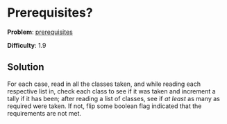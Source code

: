 # Prerequisites?

**Problem**: [prerequisites](https://open.kattis.com/problems/prerequisites)

**Difficulty**: 1.9

## Solution

For each case, read in all the classes taken, and while reading each respective list in, check each class to see if it was taken and increment a tally if it has been; after reading a list of classes, see if *at least* as many as required were taken. If not, flip some boolean flag indicated that the requirements are not met.
